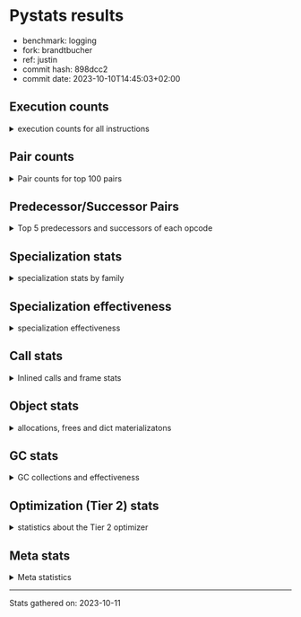 
# Pystats results

- benchmark: logging
- fork: brandtbucher
- ref: justin
- commit hash: 898dcc2
- commit date: 2023-10-10T14:45:03+02:00

## Execution counts

<details>
<summary> execution counts for all instructions </summary>

|Name | Count | Self | Cumulative | Miss ratio | 
|---|---:|---:|---:|---:|
| LOAD_FAST | 409,131,300 | 22.5% | 22.5% |  |
| POP_JUMP_IF_FALSE | 125,337,780 | 6.9% | 29.4% |  |
| RESUME_CHECK | 117,350,940 | 6.5% | 35.9% |  |
| LOAD_ATTR_INSTANCE_VALUE | 116,145,000 | 6.4% | 42.3% | 1.1% |
| TO_BOOL_BOOL | 105,062,400 | 5.8% | 48.1% |  |
| LOAD_ATTR_METHOD_WITH_VALUES | 97,935,540 | 5.4% | 53.5% |  |
| LOAD_GLOBAL_MODULE | 83,559,300 | 4.6% | 58.1% |  |
| CALL_PY_EXACT_ARGS | 72,499,380 | 4.0% | 62.1% |  |
| RETURN_VALUE | 69,427,560 | 3.8% | 65.9% |  |
| CALL | 56,540,480 | 3.1% | 69.0% |  |
| POP_TOP | 56,525,520 | 3.1% | 72.1% |  |
| LOAD_CONST | 49,152,360 | 2.7% | 74.8% |  |
| RETURN_CONST | 49,152,180 | 2.7% | 77.5% |  |
| STORE_FAST | 48,538,680 | 2.7% | 80.2% |  |
| NOP | 46,694,580 | 2.6% | 82.8% |  |
| BINARY_SUBSCR_DICT | 41,779,200 | 2.3% | 85.1% |  |
| LOAD_FAST_LOAD_FAST | 34,959,420 | 1.9% | 87.0% |  |
| STORE_ATTR_INSTANCE_VALUE | 27,033,600 | 1.5% | 88.5% |  |
| LOAD_ATTR_MODULE | 22,118,880 | 1.2% | 89.7% |  |
| LOAD_GLOBAL_BUILTIN | 14,745,960 | 0.8% | 90.5% |  |
| LOAD_ATTR | 12,291,660 | 0.7% | 91.2% |  |
| PUSH_NULL | 12,288,900 | 0.7% | 91.9% |  |
| TO_BOOL_NONE | 11,059,200 | 0.6% | 92.5% |  |
| COMPARE_OP_INT | 10,444,980 | 0.6% | 93.1% |  |
| POP_JUMP_IF_TRUE | 9,830,400 | 0.5% | 93.6% |  |
| LOAD_ATTR_METHOD_NO_DICT | 8,601,720 | 0.5% | 94.1% |  |
| BINARY_OP | 6,760,260 | 0.4% | 94.5% |  |
| ENTER_EXECUTOR | 6,512,640 | 0.4% | 94.8% |  |
| CALL_ISINSTANCE | 5,529,600 | 0.3% | 95.1% |  |
| TO_BOOL_ALWAYS_TRUE | 4,915,200 | 0.3% | 95.4% |  |
| JUMP_FORWARD | 4,915,200 | 0.3% | 95.7% |  |
| BINARY_SLICE | 4,915,200 | 0.3% | 95.9% |  |
| BINARY_OP_ADD_INT | 4,915,200 | 0.3% | 96.2% |  |
| CALL_BUILTIN_FAST | 4,300,800 | 0.2% | 96.4% |  |
| CALL_METHOD_DESCRIPTOR_FAST | 3,686,760 | 0.2% | 96.6% |  |
| GET_ITER | 3,686,580 | 0.2% | 96.9% |  |
| POP_JUMP_IF_NONE | 3,686,400 | 0.2% | 97.1% |  |
| FOR_ITER_LIST | 3,686,400 | 0.2% | 97.3% |  |
| COPY | 3,686,400 | 0.2% | 97.5% |  |
| CALL_BUILTIN_FAST_WITH_KEYWORDS | 3,686,400 | 0.2% | 97.7% |  |
| BUILD_TUPLE | 3,686,400 | 0.2% | 97.9% |  |
| INTERPRETER_EXIT | 3,072,000 | 0.2% | 98.0% |  |
| TO_BOOL | 2,458,240 | 0.1% | 98.2% |  |
| LOAD_ATTR_METHOD_LAZY_DICT | 2,458,140 | 0.1% | 98.3% |  |
| STORE_FAST_STORE_FAST | 2,457,600 | 0.1% | 98.4% |  |
| POP_JUMP_IF_NOT_NONE | 2,457,600 | 0.1% | 98.6% |  |
| LOAD_ATTR_NONDESCRIPTOR_WITH_VALUES | 2,457,600 | 0.1% | 98.7% |  |
| COMPARE_OP_STR | 2,457,600 | 0.1% | 98.8% |  |
| BEFORE_WITH | 2,457,600 | 0.1% | 99.0% |  |
| BINARY_SUBSCR_TUPLE_INT | 1,843,200 | 0.1% | 99.1% |  |
| CALL_METHOD_DESCRIPTOR_NOARGS | 1,252,620 | 0.1% | 99.2% | 100.0% |
| CALL_FUNCTION_EX | 1,229,160 | 0.1% | 99.2% |  |
| BINARY_OP_SUBTRACT_FLOAT | 1,228,980 | 0.1% | 99.3% |  |
| UNPACK_SEQUENCE_TUPLE | 1,228,800 | 0.1% | 99.4% |  |
| TO_BOOL_STR | 1,228,800 | 0.1% | 99.4% |  |
| LOAD_ATTR_PROPERTY | 1,228,800 | 0.1% | 99.5% |  |
| DICT_MERGE | 1,228,800 | 0.1% | 99.6% |  |
| CONTAINS_OP | 1,228,800 | 0.1% | 99.6% |  |
| CALL_STR_1 | 1,228,800 | 0.1% | 99.7% |  |
| CALL_METHOD_DESCRIPTOR_O | 1,228,800 | 0.1% | 99.8% |  |
| BUILD_MAP | 1,228,800 | 0.1% | 99.8% |  |
| BINARY_OP_SUBTRACT_INT | 1,228,800 | 0.1% | 99.9% |  |
| BINARY_OP_ADD_UNICODE | 1,228,800 | 0.1% | 100.0% |  |
| CALL_LEN | 614,580 | 0.0% | 100.0% |  |
| LOAD_DEREF | 540 | 0.0% | 100.0% |  |
| LOAD_GLOBAL | 500 | 0.0% | 100.0% |  |
| LIST_EXTEND | 180 | 0.0% | 100.0% |  |
| FOR_ITER_RANGE | 180 | 0.0% | 100.0% |  |
| COPY_FREE_VARS | 180 | 0.0% | 100.0% |  |
| CALL_INTRINSIC_1 | 180 | 0.0% | 100.0% |  |
| CALL_BUILTIN_CLASS | 180 | 0.0% | 100.0% |  |
| BUILD_LIST | 180 | 0.0% | 100.0% |  |
| CALL_METHOD_DESCRIPTOR_FAST_WITH_KEYWORDS | 120 | 0.0% | 100.0% |  |
| BINARY_OP_MULTIPLY_INT | 120 | 0.0% | 100.0% |  |
| COMPARE_OP | 60 | 0.0% | 100.0% |  |


</details>

## Pair counts

<details>
<summary> Pair counts for top 100 pairs </summary>

|Pair | Count | Self | Cumulative | 
|---|---:|---:|---:|
| LOAD_FAST LOAD_ATTR_INSTANCE_VALUE | 115,507,200 | 6.4% | 6.4% |
| RESUME_CHECK LOAD_FAST | 98,304,180 | 5.4% | 11.8% |
| TO_BOOL_BOOL POP_JUMP_IF_FALSE | 97,689,600 | 5.4% | 17.2% |
| LOAD_FAST LOAD_ATTR_METHOD_WITH_VALUES | 95,477,940 | 5.3% | 22.4% |
| CALL_PY_EXACT_ARGS RESUME_CHECK | 72,499,380 | 4.0% | 26.4% |
| LOAD_ATTR_METHOD_WITH_VALUES LOAD_FAST | 50,688,120 | 2.8% | 29.2% |
| RETURN_CONST POP_TOP | 45,465,780 | 2.5% | 31.7% |
| RETURN_VALUE TO_BOOL_BOOL | 44,236,800 | 2.4% | 34.1% |
| NOP LOAD_FAST | 44,236,800 | 2.4% | 36.6% |
| POP_JUMP_IF_FALSE RETURN_CONST | 43,008,000 | 2.4% | 38.9% |
| LOAD_ATTR_INSTANCE_VALUE TO_BOOL_BOOL | 43,008,000 | 2.4% | 41.3% |
| LOAD_ATTR_INSTANCE_VALUE LOAD_FAST | 43,008,000 | 2.4% | 43.7% |
| LOAD_FAST CALL | 42,086,680 | 2.3% | 46.0% |
| POP_JUMP_IF_FALSE NOP | 41,779,200 | 2.3% | 48.3% |
| LOAD_GLOBAL_MODULE CALL_PY_EXACT_ARGS | 41,779,200 | 2.3% | 50.6% |
| BINARY_SUBSCR_DICT RETURN_VALUE | 41,779,200 | 2.3% | 52.9% |
| POP_TOP LOAD_FAST | 41,410,740 | 2.3% | 55.2% |
| LOAD_FAST BINARY_SUBSCR_DICT | 40,550,400 | 2.2% | 57.4% |
| LOAD_ATTR_METHOD_WITH_VALUES LOAD_GLOBAL_MODULE | 40,550,400 | 2.2% | 59.7% |
| CALL RESUME_CHECK | 40,550,400 | 2.2% | 61.9% |
| STORE_FAST LOAD_FAST | 30,106,080 | 1.7% | 63.5% |
| POP_JUMP_IF_FALSE LOAD_FAST | 25,190,580 | 1.4% | 64.9% |
| LOAD_FAST CALL_PY_EXACT_ARGS | 19,660,920 | 1.1% | 66.0% |
| LOAD_GLOBAL_MODULE LOAD_ATTR_MODULE | 17,817,900 | 1.0% | 67.0% |
| LOAD_FAST STORE_ATTR_INSTANCE_VALUE | 14,745,600 | 0.8% | 67.8% |
| LOAD_FAST_LOAD_FAST STORE_ATTR_INSTANCE_VALUE | 12,288,000 | 0.7% | 68.5% |
| RESUME_CHECK LOAD_GLOBAL_MODULE | 11,673,720 | 0.6% | 69.1% |
| LOAD_FAST LOAD_CONST | 11,673,720 | 0.6% | 69.8% |
| LOAD_ATTR_MODULE PUSH_NULL | 11,059,680 | 0.6% | 70.4% |
| LOAD_GLOBAL_BUILTIN LOAD_FAST | 11,059,560 | 0.6% | 71.0% |
| LOAD_FAST LOAD_ATTR | 11,059,380 | 0.6% | 71.6% |
| TO_BOOL_NONE POP_JUMP_IF_FALSE | 11,059,200 | 0.6% | 72.2% |
| STORE_ATTR_INSTANCE_VALUE LOAD_FAST_LOAD_FAST | 9,830,400 | 0.5% | 72.8% |
| LOAD_FAST RETURN_VALUE | 8,601,780 | 0.5% | 73.2% |
| RETURN_VALUE STORE_FAST | 8,601,600 | 0.5% | 73.7% |
| COMPARE_OP_INT POP_JUMP_IF_FALSE | 7,987,380 | 0.4% | 74.1% |
| TO_BOOL_BOOL POP_JUMP_IF_TRUE | 7,372,800 | 0.4% | 74.5% |
| STORE_ATTR_INSTANCE_VALUE LOAD_GLOBAL_MODULE | 7,372,800 | 0.4% | 75.0% |
| LOAD_CONST STORE_FAST | 7,372,800 | 0.4% | 75.4% |
| LOAD_CONST LOAD_FAST | 7,372,800 | 0.4% | 75.8% |
| LOAD_CONST COMPARE_OP_INT | 6,758,440 | 0.4% | 76.1% |
| RETURN_VALUE RETURN_VALUE | 6,144,180 | 0.3% | 76.5% |
| POP_TOP RETURN_CONST | 6,144,180 | 0.3% | 76.8% |
| LOAD_FAST_LOAD_FAST LOAD_FAST_LOAD_FAST | 6,144,000 | 0.3% | 77.2% |
| LOAD_ATTR_METHOD_NO_DICT LOAD_FAST | 6,144,000 | 0.3% | 77.5% |
| CALL_ISINSTANCE TO_BOOL_BOOL | 5,529,600 | 0.3% | 77.8% |
| POP_TOP ENTER_EXECUTOR | 5,283,840 | 0.3% | 78.1% |
| CALL STORE_FAST | 4,915,380 | 0.3% | 78.4% |
| STORE_FAST LOAD_GLOBAL_MODULE | 4,915,360 | 0.3% | 78.6% |
| STORE_FAST LOAD_FAST_LOAD_FAST | 4,915,200 | 0.3% | 78.9% |
| RETURN_VALUE LOAD_FAST | 4,915,200 | 0.3% | 79.2% |
| POP_JUMP_IF_TRUE LOAD_FAST | 4,915,200 | 0.3% | 79.4% |
| POP_JUMP_IF_FALSE LOAD_GLOBAL_MODULE | 4,915,200 | 0.3% | 79.7% |
| LOAD_GLOBAL_MODULE TO_BOOL_BOOL | 4,915,200 | 0.3% | 80.0% |
| LOAD_FAST TO_BOOL_NONE | 4,915,200 | 0.3% | 80.3% |
| LOAD_FAST STORE_FAST | 4,915,200 | 0.3% | 80.5% |
| LOAD_CONST LOAD_CONST | 4,915,200 | 0.3% | 80.8% |
| LOAD_CONST BINARY_OP_ADD_INT | 4,915,200 | 0.3% | 81.1% |
| LOAD_ATTR_METHOD_WITH_VALUES CALL_PY_EXACT_ARGS | 4,915,200 | 0.3% | 81.3% |
| LOAD_ATTR_INSTANCE_VALUE TO_BOOL_NONE | 4,915,200 | 0.3% | 81.6% |
| LOAD_ATTR_MODULE LOAD_ATTR_MODULE | 4,300,800 | 0.2% | 81.8% |
| ENTER_EXECUTOR CALL | 4,054,860 | 0.2% | 82.1% |
| PUSH_NULL CALL | 3,686,940 | 0.2% | 82.3% |
| PUSH_NULL LOAD_FAST | 3,686,760 | 0.2% | 82.5% |
| LOAD_GLOBAL_MODULE LOAD_FAST | 3,686,580 | 0.2% | 82.7% |
| LOAD_CONST BINARY_OP | 3,686,440 | 0.2% | 82.9% |
| TO_BOOL_ALWAYS_TRUE POP_JUMP_IF_FALSE | 3,686,400 | 0.2% | 83.1% |
| STORE_FAST LOAD_CONST | 3,686,400 | 0.2% | 83.3% |
| STORE_ATTR_INSTANCE_VALUE LOAD_FAST | 3,686,400 | 0.2% | 83.5% |
| RESUME_CHECK NOP | 3,686,400 | 0.2% | 83.7% |
| POP_TOP LOAD_CONST | 3,686,400 | 0.2% | 83.9% |
| POP_JUMP_IF_FALSE LOAD_GLOBAL_BUILTIN | 3,686,400 | 0.2% | 84.1% |
| LOAD_FAST_LOAD_FAST LOAD_FAST | 3,686,400 | 0.2% | 84.3% |
| LOAD_FAST_LOAD_FAST LOAD_CONST | 3,686,400 | 0.2% | 84.5% |
| LOAD_FAST TO_BOOL_ALWAYS_TRUE | 3,686,400 | 0.2% | 84.7% |
| LOAD_FAST POP_JUMP_IF_NONE | 3,686,400 | 0.2% | 84.9% |
| LOAD_FAST LOAD_GLOBAL_MODULE | 3,686,400 | 0.2% | 85.1% |
| LOAD_FAST LOAD_GLOBAL_BUILTIN | 3,686,400 | 0.2% | 85.3% |
| LOAD_FAST LOAD_ATTR_METHOD_NO_DICT | 3,686,400 | 0.2% | 85.5% |
| LOAD_FAST CALL_BUILTIN_FAST_WITH_KEYWORDS | 3,686,400 | 0.2% | 85.7% |
| LOAD_CONST CALL_BUILTIN_FAST | 3,686,400 | 0.2% | 85.9% |
| LOAD_ATTR_MODULE LOAD_FAST | 3,686,400 | 0.2% | 86.1% |
| LOAD_ATTR_INSTANCE_VALUE GET_ITER | 3,686,400 | 0.2% | 86.3% |
| LOAD_ATTR STORE_FAST | 3,686,400 | 0.2% | 86.5% |
| LOAD_ATTR LOAD_FAST | 3,686,400 | 0.2% | 86.7% |
| GET_ITER FOR_ITER_LIST | 3,686,400 | 0.2% | 86.9% |
| CALL_METHOD_DESCRIPTOR_FAST STORE_FAST | 3,686,400 | 0.2% | 87.1% |
| CALL LOAD_CONST | 3,686,400 | 0.2% | 87.3% |
| BINARY_OP_ADD_INT STORE_FAST | 3,686,400 | 0.2% | 87.5% |
| POP_JUMP_IF_FALSE LOAD_FAST_LOAD_FAST | 3,072,000 | 0.2% | 87.7% |
| LOAD_GLOBAL_MODULE LOAD_FAST_LOAD_FAST | 3,072,000 | 0.2% | 87.9% |
| CACHE RESUME_CHECK | 3,072,000 | 0.2% | 88.1% |
| STORE_FAST LOAD_GLOBAL_BUILTIN | 2,457,840 | 0.1% | 88.2% |
| CALL POP_TOP | 2,457,780 | 0.1% | 88.3% |
| CALL LOAD_FAST | 2,457,780 | 0.1% | 88.5% |
| LOAD_CONST CALL_METHOD_DESCRIPTOR_FAST | 2,457,720 | 0.1% | 88.6% |
| LOAD_CONST CALL | 2,457,660 | 0.1% | 88.7% |
| TO_BOOL POP_JUMP_IF_FALSE | 2,457,600 | 0.1% | 88.9% |
| STORE_ATTR_INSTANCE_VALUE JUMP_FORWARD | 2,457,600 | 0.1% | 89.0% |
| RETURN_CONST INTERPRETER_EXIT | 2,457,600 | 0.1% | 89.1% |


</details>

## Predecessor/Successor Pairs

<details>
<summary> Top 5 predecessors and successors of each opcode </summary>

### BINARY_SLICE

<details>
<summary> Successors and predecessors for BINARY_SLICE </summary>

|Predecessors | Count | Percentage | 
|---|---:|---:|
| LOAD_CONST | 2,457,600 | 50.0% |
| LOAD_FAST | 1,228,800 | 25.0% |
| BINARY_OP_ADD_INT | 1,228,800 | 25.0% |

|Successors | Count | Percentage | 
|---|---:|---:|
| RETURN_VALUE | 1,228,800 | 25.0% |
| LOAD_FAST_LOAD_FAST | 1,228,800 | 25.0% |
| LOAD_FAST | 1,228,800 | 25.0% |
| BUILD_TUPLE | 1,228,800 | 25.0% |


</details>

### CACHE

<details>
<summary> Successors and predecessors for CACHE </summary>

|Predecessors | Count | Percentage | 
|---|---:|---:|

|Successors | Count | Percentage | 
|---|---:|---:|
| RESUME_CHECK | 3,072,000 | 100.0% |


</details>

### BEFORE_WITH

<details>
<summary> Successors and predecessors for BEFORE_WITH </summary>

|Predecessors | Count | Percentage | 
|---|---:|---:|
| LOAD_ATTR_INSTANCE_VALUE | 2,457,600 | 100.0% |

|Successors | Count | Percentage | 
|---|---:|---:|
| POP_TOP | 2,457,600 | 100.0% |


</details>

### GET_ITER

<details>
<summary> Successors and predecessors for GET_ITER </summary>

|Predecessors | Count | Percentage | 
|---|---:|---:|
| LOAD_ATTR_INSTANCE_VALUE | 3,686,400 | 100.0% |
| LOAD_FAST | 180 | 0.0% |

|Successors | Count | Percentage | 
|---|---:|---:|
| FOR_ITER_LIST | 3,686,400 | 100.0% |
| FOR_ITER_RANGE | 180 | 0.0% |


</details>

### INTERPRETER_EXIT

<details>
<summary> Successors and predecessors for INTERPRETER_EXIT </summary>

|Predecessors | Count | Percentage | 
|---|---:|---:|
| RETURN_CONST | 2,457,600 | 80.0% |
| RETURN_VALUE | 614,400 | 20.0% |

|Successors | Count | Percentage | 
|---|---:|---:|


</details>

### NOP

<details>
<summary> Successors and predecessors for NOP </summary>

|Predecessors | Count | Percentage | 
|---|---:|---:|
| POP_JUMP_IF_FALSE | 41,779,200 | 89.5% |
| RESUME_CHECK | 3,686,400 | 7.9% |
| STORE_ATTR_INSTANCE_VALUE | 1,228,800 | 2.6% |
| POP_TOP | 180 | 0.0% |

|Successors | Count | Percentage | 
|---|---:|---:|
| LOAD_FAST | 44,236,800 | 94.7% |
| LOAD_GLOBAL_MODULE | 2,457,600 | 5.3% |
| LOAD_DEREF | 180 | 0.0% |


</details>

### POP_TOP

<details>
<summary> Successors and predecessors for POP_TOP </summary>

|Predecessors | Count | Percentage | 
|---|---:|---:|
| RETURN_CONST | 45,465,780 | 80.4% |
| CALL | 2,457,780 | 4.3% |
| BEFORE_WITH | 2,457,600 | 4.3% |
| RETURN_VALUE | 1,228,800 | 2.2% |
| ENTER_EXECUTOR | 1,228,800 | 2.2% |

|Successors | Count | Percentage | 
|---|---:|---:|
| LOAD_FAST | 41,410,740 | 73.3% |
| RETURN_CONST | 6,144,180 | 10.9% |
| ENTER_EXECUTOR | 5,283,840 | 9.3% |
| LOAD_CONST | 3,686,400 | 6.5% |
| NOP | 180 | 0.0% |


</details>

### PUSH_NULL

<details>
<summary> Successors and predecessors for PUSH_NULL </summary>

|Predecessors | Count | Percentage | 
|---|---:|---:|
| LOAD_ATTR_MODULE | 11,059,680 | 90.0% |
| LOAD_ATTR | 1,228,860 | 10.0% |
| LOAD_DEREF | 360 | 0.0% |

|Successors | Count | Percentage | 
|---|---:|---:|
| CALL | 3,686,940 | 30.0% |
| LOAD_FAST | 3,686,760 | 30.0% |
| LOAD_GLOBAL_MODULE | 1,228,800 | 10.0% |
| LOAD_FAST_LOAD_FAST | 1,228,800 | 10.0% |
| LOAD_CONST | 1,228,800 | 10.0% |


</details>

### RETURN_VALUE

<details>
<summary> Successors and predecessors for RETURN_VALUE </summary>

|Predecessors | Count | Percentage | 
|---|---:|---:|
| BINARY_SUBSCR_DICT | 41,779,200 | 60.2% |
| LOAD_FAST | 8,601,780 | 12.4% |
| RETURN_VALUE | 6,144,180 | 8.8% |
| BUILD_TUPLE | 2,457,600 | 3.5% |
| CALL_BUILTIN_FAST | 1,843,200 | 2.7% |

|Successors | Count | Percentage | 
|---|---:|---:|
| TO_BOOL_BOOL | 44,236,800 | 63.7% |
| STORE_FAST | 8,601,600 | 12.4% |
| RETURN_VALUE | 6,144,180 | 8.8% |
| LOAD_FAST | 4,915,200 | 7.1% |
| UNPACK_SEQUENCE_TUPLE | 1,228,800 | 1.8% |


</details>

### TO_BOOL

<details>
<summary> Successors and predecessors for TO_BOOL </summary>

|Predecessors | Count | Percentage | 
|---|---:|---:|
| LOAD_FAST | 1,228,800 | 50.0% |
| LOAD_ATTR_INSTANCE_VALUE | 1,228,800 | 50.0% |
| TO_BOOL | 640 | 0.0% |

|Successors | Count | Percentage | 
|---|---:|---:|
| POP_JUMP_IF_FALSE | 2,457,600 | 100.0% |
| TO_BOOL | 640 | 0.0% |


</details>

### BINARY_OP

<details>
<summary> Successors and predecessors for BINARY_OP </summary>

|Predecessors | Count | Percentage | 
|---|---:|---:|
| LOAD_CONST | 3,686,440 | 54.5% |
| LOAD_FAST | 1,228,860 | 18.2% |
| CALL | 1,228,800 | 18.2% |
| LOAD_ATTR_INSTANCE_VALUE | 614,400 | 9.1% |
| BINARY_OP | 1,760 | 0.0% |

|Successors | Count | Percentage | 
|---|---:|---:|
| LOAD_FAST | 2,457,600 | 36.4% |
| RETURN_VALUE | 1,228,800 | 18.2% |
| LOAD_CONST | 1,228,800 | 18.2% |
| CALL | 1,228,800 | 18.2% |
| STORE_FAST | 614,400 | 9.1% |


</details>

### BUILD_LIST

<details>
<summary> Successors and predecessors for BUILD_LIST </summary>

|Predecessors | Count | Percentage | 
|---|---:|---:|
| LOAD_FAST | 180 | 100.0% |

|Successors | Count | Percentage | 
|---|---:|---:|
| LOAD_DEREF | 180 | 100.0% |


</details>

### BUILD_MAP

<details>
<summary> Successors and predecessors for BUILD_MAP </summary>

|Predecessors | Count | Percentage | 
|---|---:|---:|
| BUILD_TUPLE | 1,228,800 | 100.0% |

|Successors | Count | Percentage | 
|---|---:|---:|
| LOAD_FAST | 1,228,800 | 100.0% |


</details>

### BUILD_TUPLE

<details>
<summary> Successors and predecessors for BUILD_TUPLE </summary>

|Predecessors | Count | Percentage | 
|---|---:|---:|
| LOAD_FAST_LOAD_FAST | 1,228,800 | 33.3% |
| LOAD_FAST | 1,228,800 | 33.3% |
| BINARY_SLICE | 1,228,800 | 33.3% |

|Successors | Count | Percentage | 
|---|---:|---:|
| RETURN_VALUE | 2,457,600 | 66.7% |
| BUILD_MAP | 1,228,800 | 33.3% |


</details>

### CALL

<details>
<summary> Successors and predecessors for CALL </summary>

|Predecessors | Count | Percentage | 
|---|---:|---:|
| LOAD_FAST | 42,086,680 | 74.4% |
| ENTER_EXECUTOR | 4,054,860 | 7.2% |
| PUSH_NULL | 3,686,940 | 6.5% |
| LOAD_CONST | 2,457,660 | 4.3% |
| LOAD_GLOBAL_MODULE | 1,228,800 | 2.2% |

|Successors | Count | Percentage | 
|---|---:|---:|
| RESUME_CHECK | 40,550,400 | 71.7% |
| STORE_FAST | 4,915,380 | 8.7% |
| LOAD_CONST | 3,686,400 | 6.5% |
| POP_TOP | 2,457,780 | 4.3% |
| LOAD_FAST | 2,457,780 | 4.3% |


</details>

### CALL_FUNCTION_EX

<details>
<summary> Successors and predecessors for CALL_FUNCTION_EX </summary>

|Predecessors | Count | Percentage | 
|---|---:|---:|
| DICT_MERGE | 1,228,800 | 100.0% |
| LOAD_FAST | 180 | 0.0% |
| CALL_INTRINSIC_1 | 180 | 0.0% |

|Successors | Count | Percentage | 
|---|---:|---:|
| POP_TOP | 1,228,800 | 100.0% |
| RESUME_CHECK | 180 | 0.0% |
| COPY_FREE_VARS | 180 | 0.0% |


</details>

### CALL_INTRINSIC_1

<details>
<summary> Successors and predecessors for CALL_INTRINSIC_1 </summary>

|Predecessors | Count | Percentage | 
|---|---:|---:|
| LIST_EXTEND | 180 | 100.0% |

|Successors | Count | Percentage | 
|---|---:|---:|
| CALL_FUNCTION_EX | 180 | 100.0% |


</details>

### COMPARE_OP

<details>
<summary> Successors and predecessors for COMPARE_OP </summary>

|Predecessors | Count | Percentage | 
|---|---:|---:|
| BINARY_OP_MULTIPLY_INT | 40 | 66.7% |
| LOAD_CONST | 20 | 33.3% |

|Successors | Count | Percentage | 
|---|---:|---:|
| COMPARE_OP_INT | 60 | 100.0% |


</details>

### CONTAINS_OP

<details>
<summary> Successors and predecessors for CONTAINS_OP </summary>

|Predecessors | Count | Percentage | 
|---|---:|---:|
| LOAD_FAST | 1,228,800 | 100.0% |

|Successors | Count | Percentage | 
|---|---:|---:|
| COPY | 1,228,800 | 100.0% |


</details>

### COPY

<details>
<summary> Successors and predecessors for COPY </summary>

|Predecessors | Count | Percentage | 
|---|---:|---:|
| LOAD_ATTR_INSTANCE_VALUE | 1,228,800 | 33.3% |
| CONTAINS_OP | 1,228,800 | 33.3% |
| COMPARE_OP_STR | 1,228,800 | 33.3% |

|Successors | Count | Percentage | 
|---|---:|---:|
| TO_BOOL_BOOL | 2,457,600 | 66.7% |
| STORE_FAST | 1,228,800 | 33.3% |


</details>

### COPY_FREE_VARS

<details>
<summary> Successors and predecessors for COPY_FREE_VARS </summary>

|Predecessors | Count | Percentage | 
|---|---:|---:|
| CALL_FUNCTION_EX | 180 | 100.0% |

|Successors | Count | Percentage | 
|---|---:|---:|
| RESUME_CHECK | 180 | 100.0% |


</details>

### DICT_MERGE

<details>
<summary> Successors and predecessors for DICT_MERGE </summary>

|Predecessors | Count | Percentage | 
|---|---:|---:|
| LOAD_FAST | 1,228,800 | 100.0% |

|Successors | Count | Percentage | 
|---|---:|---:|
| CALL_FUNCTION_EX | 1,228,800 | 100.0% |


</details>

### ENTER_EXECUTOR

<details>
<summary> Successors and predecessors for ENTER_EXECUTOR </summary>

|Predecessors | Count | Percentage | 
|---|---:|---:|
| POP_TOP | 5,283,840 | 81.1% |
| POP_JUMP_IF_FALSE | 1,228,800 | 18.9% |

|Successors | Count | Percentage | 
|---|---:|---:|
| CALL | 4,054,860 | 62.3% |
| POP_TOP | 1,228,800 | 18.9% |
| LOAD_FAST | 1,228,800 | 18.9% |
| LOAD_GLOBAL_MODULE | 120 | 0.0% |
| LOAD_GLOBAL | 60 | 0.0% |


</details>

### JUMP_FORWARD

<details>
<summary> Successors and predecessors for JUMP_FORWARD </summary>

|Predecessors | Count | Percentage | 
|---|---:|---:|
| STORE_ATTR_INSTANCE_VALUE | 2,457,600 | 50.0% |
| STORE_FAST_STORE_FAST | 1,228,800 | 25.0% |
| STORE_FAST | 1,228,800 | 25.0% |

|Successors | Count | Percentage | 
|---|---:|---:|
| LOAD_FAST | 2,457,600 | 50.0% |
| LOAD_GLOBAL_MODULE | 1,228,800 | 25.0% |
| LOAD_CONST | 1,228,800 | 25.0% |


</details>

### LIST_EXTEND

<details>
<summary> Successors and predecessors for LIST_EXTEND </summary>

|Predecessors | Count | Percentage | 
|---|---:|---:|
| LOAD_DEREF | 180 | 100.0% |

|Successors | Count | Percentage | 
|---|---:|---:|
| CALL_INTRINSIC_1 | 180 | 100.0% |


</details>

### LOAD_ATTR

<details>
<summary> Successors and predecessors for LOAD_ATTR </summary>

|Predecessors | Count | Percentage | 
|---|---:|---:|
| LOAD_FAST | 11,059,380 | 90.0% |
| LOAD_ATTR | 1,232,000 | 10.0% |
| LOAD_GLOBAL_MODULE | 180 | 0.0% |
| LOAD_GLOBAL | 60 | 0.0% |
| CALL_METHOD_DESCRIPTOR_NOARGS | 40 | 0.0% |

|Successors | Count | Percentage | 
|---|---:|---:|
| STORE_FAST | 3,686,400 | 30.0% |
| LOAD_FAST | 3,686,400 | 30.0% |
| LOAD_ATTR | 1,232,000 | 10.0% |
| PUSH_NULL | 1,228,860 | 10.0% |
| TO_BOOL_BOOL | 1,228,800 | 10.0% |


</details>

### LOAD_CONST

<details>
<summary> Successors and predecessors for LOAD_CONST </summary>

|Predecessors | Count | Percentage | 
|---|---:|---:|
| LOAD_FAST | 11,673,720 | 23.8% |
| LOAD_CONST | 4,915,200 | 10.0% |
| STORE_FAST | 3,686,400 | 7.5% |
| POP_TOP | 3,686,400 | 7.5% |
| LOAD_FAST_LOAD_FAST | 3,686,400 | 7.5% |

|Successors | Count | Percentage | 
|---|---:|---:|
| STORE_FAST | 7,372,800 | 15.0% |
| LOAD_FAST | 7,372,800 | 15.0% |
| COMPARE_OP_INT | 6,758,440 | 13.7% |
| LOAD_CONST | 4,915,200 | 10.0% |
| BINARY_OP_ADD_INT | 4,915,200 | 10.0% |


</details>

### LOAD_DEREF

<details>
<summary> Successors and predecessors for LOAD_DEREF </summary>

|Predecessors | Count | Percentage | 
|---|---:|---:|
| RESUME_CHECK | 180 | 33.3% |
| NOP | 180 | 33.3% |
| BUILD_LIST | 180 | 33.3% |

|Successors | Count | Percentage | 
|---|---:|---:|
| PUSH_NULL | 360 | 66.7% |
| LIST_EXTEND | 180 | 33.3% |


</details>

### LOAD_FAST

<details>
<summary> Successors and predecessors for LOAD_FAST </summary>

|Predecessors | Count | Percentage | 
|---|---:|---:|
| RESUME_CHECK | 98,304,180 | 24.0% |
| LOAD_ATTR_METHOD_WITH_VALUES | 50,688,120 | 12.4% |
| NOP | 44,236,800 | 10.8% |
| LOAD_ATTR_INSTANCE_VALUE | 43,008,000 | 10.5% |
| POP_TOP | 41,410,740 | 10.1% |

|Successors | Count | Percentage | 
|---|---:|---:|
| LOAD_ATTR_INSTANCE_VALUE | 115,507,200 | 28.2% |
| LOAD_ATTR_METHOD_WITH_VALUES | 95,477,940 | 23.3% |
| CALL | 42,086,680 | 10.3% |
| BINARY_SUBSCR_DICT | 40,550,400 | 9.9% |
| CALL_PY_EXACT_ARGS | 19,660,920 | 4.8% |


</details>

### LOAD_FAST_LOAD_FAST

<details>
<summary> Successors and predecessors for LOAD_FAST_LOAD_FAST </summary>

|Predecessors | Count | Percentage | 
|---|---:|---:|
| STORE_ATTR_INSTANCE_VALUE | 9,830,400 | 28.1% |
| LOAD_FAST_LOAD_FAST | 6,144,000 | 17.6% |
| STORE_FAST | 4,915,200 | 14.1% |
| POP_JUMP_IF_FALSE | 3,072,000 | 8.8% |
| LOAD_GLOBAL_MODULE | 3,072,000 | 8.8% |

|Successors | Count | Percentage | 
|---|---:|---:|
| STORE_ATTR_INSTANCE_VALUE | 12,288,000 | 35.1% |
| LOAD_FAST_LOAD_FAST | 6,144,000 | 17.6% |
| LOAD_FAST | 3,686,400 | 10.5% |
| LOAD_CONST | 3,686,400 | 10.5% |
| COMPARE_OP_INT | 2,457,600 | 7.0% |


</details>

### LOAD_GLOBAL

<details>
<summary> Successors and predecessors for LOAD_GLOBAL </summary>

|Predecessors | Count | Percentage | 
|---|---:|---:|
| STORE_FAST | 200 | 40.0% |
| RETURN_VALUE | 120 | 24.0% |
| RESUME_CHECK | 60 | 12.0% |
| POP_TOP | 60 | 12.0% |
| ENTER_EXECUTOR | 60 | 12.0% |

|Successors | Count | Percentage | 
|---|---:|---:|
| LOAD_GLOBAL_MODULE | 320 | 64.0% |
| LOAD_GLOBAL_BUILTIN | 120 | 24.0% |
| LOAD_ATTR | 60 | 12.0% |


</details>

### POP_JUMP_IF_FALSE

<details>
<summary> Successors and predecessors for POP_JUMP_IF_FALSE </summary>

|Predecessors | Count | Percentage | 
|---|---:|---:|
| TO_BOOL_BOOL | 97,689,600 | 77.9% |
| TO_BOOL_NONE | 11,059,200 | 8.8% |
| COMPARE_OP_INT | 7,987,380 | 6.4% |
| TO_BOOL_ALWAYS_TRUE | 3,686,400 | 2.9% |
| TO_BOOL | 2,457,600 | 2.0% |

|Successors | Count | Percentage | 
|---|---:|---:|
| RETURN_CONST | 43,008,000 | 34.3% |
| NOP | 41,779,200 | 33.3% |
| LOAD_FAST | 25,190,580 | 20.1% |
| LOAD_GLOBAL_MODULE | 4,915,200 | 3.9% |
| LOAD_GLOBAL_BUILTIN | 3,686,400 | 2.9% |


</details>

### POP_JUMP_IF_NONE

<details>
<summary> Successors and predecessors for POP_JUMP_IF_NONE </summary>

|Predecessors | Count | Percentage | 
|---|---:|---:|
| LOAD_FAST | 3,686,400 | 100.0% |

|Successors | Count | Percentage | 
|---|---:|---:|
| LOAD_FAST | 2,457,600 | 66.7% |
| LOAD_GLOBAL_MODULE | 1,228,800 | 33.3% |


</details>

### POP_JUMP_IF_NOT_NONE

<details>
<summary> Successors and predecessors for POP_JUMP_IF_NOT_NONE </summary>

|Predecessors | Count | Percentage | 
|---|---:|---:|
| LOAD_FAST | 2,457,600 | 100.0% |

|Successors | Count | Percentage | 
|---|---:|---:|
| LOAD_FAST | 2,457,600 | 100.0% |


</details>

### POP_JUMP_IF_TRUE

<details>
<summary> Successors and predecessors for POP_JUMP_IF_TRUE </summary>

|Predecessors | Count | Percentage | 
|---|---:|---:|
| TO_BOOL_BOOL | 7,372,800 | 75.0% |
| TO_BOOL_ALWAYS_TRUE | 1,228,800 | 12.5% |
| COMPARE_OP_INT | 1,228,800 | 12.5% |

|Successors | Count | Percentage | 
|---|---:|---:|
| LOAD_FAST | 4,915,200 | 50.0% |
| LOAD_CONST | 2,457,600 | 25.0% |
| RETURN_VALUE | 1,228,800 | 12.5% |
| LOAD_GLOBAL_BUILTIN | 1,228,800 | 12.5% |


</details>

### RETURN_CONST

<details>
<summary> Successors and predecessors for RETURN_CONST </summary>

|Predecessors | Count | Percentage | 
|---|---:|---:|
| POP_JUMP_IF_FALSE | 43,008,000 | 87.5% |
| POP_TOP | 6,144,180 | 12.5% |

|Successors | Count | Percentage | 
|---|---:|---:|
| POP_TOP | 45,465,780 | 92.5% |
| INTERPRETER_EXIT | 2,457,600 | 5.0% |
| STORE_FAST | 1,228,800 | 2.5% |


</details>

### STORE_FAST

<details>
<summary> Successors and predecessors for STORE_FAST </summary>

|Predecessors | Count | Percentage | 
|---|---:|---:|
| RETURN_VALUE | 8,601,600 | 17.7% |
| LOAD_CONST | 7,372,800 | 15.2% |
| CALL | 4,915,380 | 10.1% |
| LOAD_FAST | 4,915,200 | 10.1% |
| LOAD_ATTR | 3,686,400 | 7.6% |

|Successors | Count | Percentage | 
|---|---:|---:|
| LOAD_FAST | 30,106,080 | 62.0% |
| LOAD_GLOBAL_MODULE | 4,915,360 | 10.1% |
| LOAD_FAST_LOAD_FAST | 4,915,200 | 10.1% |
| LOAD_CONST | 3,686,400 | 7.6% |
| LOAD_GLOBAL_BUILTIN | 2,457,840 | 5.1% |


</details>

### STORE_FAST_STORE_FAST

<details>
<summary> Successors and predecessors for STORE_FAST_STORE_FAST </summary>

|Predecessors | Count | Percentage | 
|---|---:|---:|
| UNPACK_SEQUENCE_TUPLE | 1,228,800 | 50.0% |
| STORE_FAST_STORE_FAST | 1,228,800 | 50.0% |

|Successors | Count | Percentage | 
|---|---:|---:|
| STORE_FAST_STORE_FAST | 1,228,800 | 50.0% |
| JUMP_FORWARD | 1,228,800 | 50.0% |


</details>

### BINARY_OP_ADD_INT

<details>
<summary> Successors and predecessors for BINARY_OP_ADD_INT </summary>

|Predecessors | Count | Percentage | 
|---|---:|---:|
| LOAD_CONST | 4,915,200 | 100.0% |

|Successors | Count | Percentage | 
|---|---:|---:|
| STORE_FAST | 3,686,400 | 75.0% |
| BINARY_SLICE | 1,228,800 | 25.0% |


</details>

### BINARY_OP_ADD_UNICODE

<details>
<summary> Successors and predecessors for BINARY_OP_ADD_UNICODE </summary>

|Predecessors | Count | Percentage | 
|---|---:|---:|
| LOAD_ATTR_NONDESCRIPTOR_WITH_VALUES | 1,228,800 | 100.0% |

|Successors | Count | Percentage | 
|---|---:|---:|
| CALL_METHOD_DESCRIPTOR_O | 1,228,800 | 100.0% |


</details>

### BINARY_OP_MULTIPLY_INT

<details>
<summary> Successors and predecessors for BINARY_OP_MULTIPLY_INT </summary>

|Predecessors | Count | Percentage | 
|---|---:|---:|
| LOAD_CONST | 80 | 66.7% |
| BINARY_OP | 40 | 33.3% |

|Successors | Count | Percentage | 
|---|---:|---:|
| COMPARE_OP_INT | 80 | 66.7% |
| COMPARE_OP | 40 | 33.3% |


</details>

### BINARY_OP_SUBTRACT_FLOAT

<details>
<summary> Successors and predecessors for BINARY_OP_SUBTRACT_FLOAT </summary>

|Predecessors | Count | Percentage | 
|---|---:|---:|
| LOAD_GLOBAL_MODULE | 1,228,800 | 100.0% |
| LOAD_FAST | 120 | 0.0% |
| BINARY_OP | 60 | 0.0% |

|Successors | Count | Percentage | 
|---|---:|---:|
| LOAD_CONST | 1,228,800 | 100.0% |
| STORE_FAST | 180 | 0.0% |


</details>

### BINARY_OP_SUBTRACT_INT

<details>
<summary> Successors and predecessors for BINARY_OP_SUBTRACT_INT </summary>

|Predecessors | Count | Percentage | 
|---|---:|---:|
| LOAD_CONST | 1,228,800 | 100.0% |

|Successors | Count | Percentage | 
|---|---:|---:|
| STORE_FAST | 1,228,800 | 100.0% |


</details>

### BINARY_SUBSCR_DICT

<details>
<summary> Successors and predecessors for BINARY_SUBSCR_DICT </summary>

|Predecessors | Count | Percentage | 
|---|---:|---:|
| LOAD_FAST | 40,550,400 | 97.1% |
| CALL | 1,228,800 | 2.9% |

|Successors | Count | Percentage | 
|---|---:|---:|
| RETURN_VALUE | 41,779,200 | 100.0% |


</details>

### BINARY_SUBSCR_TUPLE_INT

<details>
<summary> Successors and predecessors for BINARY_SUBSCR_TUPLE_INT </summary>

|Predecessors | Count | Percentage | 
|---|---:|---:|
| LOAD_CONST | 1,843,200 | 100.0% |

|Successors | Count | Percentage | 
|---|---:|---:|
| LOAD_FAST | 1,228,800 | 66.7% |
| LOAD_GLOBAL_MODULE | 614,400 | 33.3% |


</details>

### CALL_BUILTIN_CLASS

<details>
<summary> Successors and predecessors for CALL_BUILTIN_CLASS </summary>

|Predecessors | Count | Percentage | 
|---|---:|---:|
| LOAD_FAST | 120 | 66.7% |
| CALL | 60 | 33.3% |

|Successors | Count | Percentage | 
|---|---:|---:|
| STORE_FAST | 180 | 100.0% |


</details>

### CALL_BUILTIN_FAST

<details>
<summary> Successors and predecessors for CALL_BUILTIN_FAST </summary>

|Predecessors | Count | Percentage | 
|---|---:|---:|
| LOAD_CONST | 3,686,400 | 85.7% |
| LOAD_FAST_LOAD_FAST | 614,400 | 14.3% |

|Successors | Count | Percentage | 
|---|---:|---:|
| TO_BOOL_BOOL | 2,457,600 | 57.1% |
| RETURN_VALUE | 1,843,200 | 42.9% |


</details>

### CALL_BUILTIN_FAST_WITH_KEYWORDS

<details>
<summary> Successors and predecessors for CALL_BUILTIN_FAST_WITH_KEYWORDS </summary>

|Predecessors | Count | Percentage | 
|---|---:|---:|
| LOAD_FAST | 3,686,400 | 100.0% |

|Successors | Count | Percentage | 
|---|---:|---:|
| STORE_FAST | 2,457,600 | 66.7% |
| RETURN_VALUE | 1,228,800 | 33.3% |


</details>

### CALL_ISINSTANCE

<details>
<summary> Successors and predecessors for CALL_ISINSTANCE </summary>

|Predecessors | Count | Percentage | 
|---|---:|---:|
| LOAD_GLOBAL_MODULE | 2,457,600 | 44.4% |
| LOAD_GLOBAL_BUILTIN | 2,457,600 | 44.4% |
| LOAD_ATTR_MODULE | 614,400 | 11.1% |

|Successors | Count | Percentage | 
|---|---:|---:|
| TO_BOOL_BOOL | 5,529,600 | 100.0% |


</details>

### CALL_LEN

<details>
<summary> Successors and predecessors for CALL_LEN </summary>

|Predecessors | Count | Percentage | 
|---|---:|---:|
| LOAD_FAST | 614,480 | 100.0% |
| CALL | 60 | 0.0% |
| CALL_METHOD_DESCRIPTOR_NOARGS | 40 | 0.0% |

|Successors | Count | Percentage | 
|---|---:|---:|
| LOAD_CONST | 614,460 | 100.0% |
| LOAD_FAST | 120 | 0.0% |


</details>

### CALL_METHOD_DESCRIPTOR_FAST

<details>
<summary> Successors and predecessors for CALL_METHOD_DESCRIPTOR_FAST </summary>

|Predecessors | Count | Percentage | 
|---|---:|---:|
| LOAD_CONST | 2,457,720 | 66.7% |
| LOAD_FAST | 1,228,800 | 33.3% |
| LOAD_ATTR_METHOD_LAZY_DICT | 120 | 0.0% |
| CALL | 120 | 0.0% |

|Successors | Count | Percentage | 
|---|---:|---:|
| STORE_FAST | 3,686,400 | 100.0% |
| POP_TOP | 360 | 0.0% |


</details>

### CALL_METHOD_DESCRIPTOR_FAST_WITH_KEYWORDS

<details>
<summary> Successors and predecessors for CALL_METHOD_DESCRIPTOR_FAST_WITH_KEYWORDS </summary>

|Predecessors | Count | Percentage | 
|---|---:|---:|
| LOAD_ATTR_METHOD_NO_DICT | 80 | 66.7% |
| CALL | 40 | 33.3% |

|Successors | Count | Percentage | 
|---|---:|---:|
| STORE_FAST | 120 | 100.0% |


</details>

### CALL_METHOD_DESCRIPTOR_NOARGS

<details>
<summary> Successors and predecessors for CALL_METHOD_DESCRIPTOR_NOARGS </summary>

|Predecessors | Count | Percentage | 
|---|---:|---:|
| LOAD_ATTR_METHOD_LAZY_DICT | 1,228,920 | 98.1% |
| CALL_METHOD_DESCRIPTOR_NOARGS | 23,640 | 1.9% |
| CALL | 60 | 0.0% |

|Successors | Count | Percentage | 
|---|---:|---:|
| POP_TOP | 1,228,800 | 98.1% |
| CALL_METHOD_DESCRIPTOR_NOARGS | 23,640 | 1.9% |
| LOAD_ATTR_METHOD_NO_DICT | 80 | 0.0% |
| LOAD_ATTR | 40 | 0.0% |
| CALL_LEN | 40 | 0.0% |


</details>

### CALL_METHOD_DESCRIPTOR_O

<details>
<summary> Successors and predecessors for CALL_METHOD_DESCRIPTOR_O </summary>

|Predecessors | Count | Percentage | 
|---|---:|---:|
| BINARY_OP_ADD_UNICODE | 1,228,800 | 100.0% |

|Successors | Count | Percentage | 
|---|---:|---:|
| POP_TOP | 1,228,800 | 100.0% |


</details>

### CALL_PY_EXACT_ARGS

<details>
<summary> Successors and predecessors for CALL_PY_EXACT_ARGS </summary>

|Predecessors | Count | Percentage | 
|---|---:|---:|
| LOAD_GLOBAL_MODULE | 41,779,200 | 57.6% |
| LOAD_FAST | 19,660,920 | 27.1% |
| LOAD_ATTR_METHOD_WITH_VALUES | 4,915,200 | 6.8% |
| LOAD_FAST_LOAD_FAST | 2,457,600 | 3.4% |
| PUSH_NULL | 1,228,800 | 1.7% |

|Successors | Count | Percentage | 
|---|---:|---:|
| RESUME_CHECK | 72,499,380 | 100.0% |


</details>

### CALL_STR_1

<details>
<summary> Successors and predecessors for CALL_STR_1 </summary>

|Predecessors | Count | Percentage | 
|---|---:|---:|
| LOAD_ATTR_INSTANCE_VALUE | 1,228,800 | 100.0% |

|Successors | Count | Percentage | 
|---|---:|---:|
| STORE_FAST | 1,228,800 | 100.0% |


</details>

### COMPARE_OP_INT

<details>
<summary> Successors and predecessors for COMPARE_OP_INT </summary>

|Predecessors | Count | Percentage | 
|---|---:|---:|
| LOAD_CONST | 6,758,440 | 64.7% |
| LOAD_FAST_LOAD_FAST | 2,457,600 | 23.5% |
| LOAD_ATTR_INSTANCE_VALUE | 1,228,800 | 11.8% |
| BINARY_OP_MULTIPLY_INT | 80 | 0.0% |
| COMPARE_OP | 60 | 0.0% |

|Successors | Count | Percentage | 
|---|---:|---:|
| POP_JUMP_IF_FALSE | 7,987,380 | 76.5% |
| RETURN_VALUE | 1,228,800 | 11.8% |
| POP_JUMP_IF_TRUE | 1,228,800 | 11.8% |


</details>

### COMPARE_OP_STR

<details>
<summary> Successors and predecessors for COMPARE_OP_STR </summary>

|Predecessors | Count | Percentage | 
|---|---:|---:|
| LOAD_GLOBAL_MODULE | 1,228,800 | 50.0% |
| LOAD_FAST | 1,228,800 | 50.0% |

|Successors | Count | Percentage | 
|---|---:|---:|
| POP_JUMP_IF_FALSE | 1,228,800 | 50.0% |
| COPY | 1,228,800 | 50.0% |


</details>

### FOR_ITER_LIST

<details>
<summary> Successors and predecessors for FOR_ITER_LIST </summary>

|Predecessors | Count | Percentage | 
|---|---:|---:|
| GET_ITER | 3,686,400 | 100.0% |

|Successors | Count | Percentage | 
|---|---:|---:|
| LOAD_FAST | 2,457,600 | 66.7% |
| STORE_FAST | 1,228,800 | 33.3% |


</details>

### FOR_ITER_RANGE

<details>
<summary> Successors and predecessors for FOR_ITER_RANGE </summary>

|Predecessors | Count | Percentage | 
|---|---:|---:|
| GET_ITER | 180 | 100.0% |

|Successors | Count | Percentage | 
|---|---:|---:|
| STORE_FAST | 180 | 100.0% |


</details>

### LOAD_ATTR_INSTANCE_VALUE

<details>
<summary> Successors and predecessors for LOAD_ATTR_INSTANCE_VALUE </summary>

|Predecessors | Count | Percentage | 
|---|---:|---:|
| LOAD_FAST | 115,507,200 | 99.5% |
| LOAD_FAST_LOAD_FAST | 614,400 | 0.5% |
| LOAD_ATTR_INSTANCE_VALUE | 23,400 | 0.0% |

|Successors | Count | Percentage | 
|---|---:|---:|
| TO_BOOL_BOOL | 43,008,000 | 37.0% |
| LOAD_FAST | 43,008,000 | 37.0% |
| TO_BOOL_NONE | 4,915,200 | 4.2% |
| GET_ITER | 3,686,400 | 3.2% |
| LOAD_ATTR_METHOD_WITH_VALUES | 2,457,600 | 2.1% |


</details>

### LOAD_ATTR_METHOD_LAZY_DICT

<details>
<summary> Successors and predecessors for LOAD_ATTR_METHOD_LAZY_DICT </summary>

|Predecessors | Count | Percentage | 
|---|---:|---:|
| LOAD_FAST | 1,229,160 | 50.0% |
| LOAD_ATTR_INSTANCE_VALUE | 1,228,800 | 50.0% |
| LOAD_ATTR | 180 | 0.0% |

|Successors | Count | Percentage | 
|---|---:|---:|
| CALL_METHOD_DESCRIPTOR_NOARGS | 1,228,920 | 50.0% |
| LOAD_FAST_LOAD_FAST | 1,228,800 | 50.0% |
| LOAD_CONST | 180 | 0.0% |
| CALL_METHOD_DESCRIPTOR_FAST | 120 | 0.0% |
| CALL | 120 | 0.0% |


</details>

### LOAD_ATTR_METHOD_NO_DICT

<details>
<summary> Successors and predecessors for LOAD_ATTR_METHOD_NO_DICT </summary>

|Predecessors | Count | Percentage | 
|---|---:|---:|
| LOAD_FAST | 3,686,400 | 42.9% |
| LOAD_ATTR_MODULE | 2,457,600 | 28.6% |
| LOAD_GLOBAL_MODULE | 1,228,800 | 14.3% |
| LOAD_ATTR_INSTANCE_VALUE | 1,228,800 | 14.3% |
| CALL_METHOD_DESCRIPTOR_NOARGS | 80 | 0.0% |

|Successors | Count | Percentage | 
|---|---:|---:|
| LOAD_FAST | 6,144,000 | 71.4% |
| LOAD_CONST | 2,457,600 | 28.6% |
| CALL_METHOD_DESCRIPTOR_FAST_WITH_KEYWORDS | 80 | 0.0% |
| CALL | 40 | 0.0% |


</details>

### LOAD_ATTR_METHOD_WITH_VALUES

<details>
<summary> Successors and predecessors for LOAD_ATTR_METHOD_WITH_VALUES </summary>

|Predecessors | Count | Percentage | 
|---|---:|---:|
| LOAD_FAST | 95,477,940 | 97.5% |
| LOAD_ATTR_INSTANCE_VALUE | 2,457,600 | 2.5% |

|Successors | Count | Percentage | 
|---|---:|---:|
| LOAD_FAST | 50,688,120 | 51.8% |
| LOAD_GLOBAL_MODULE | 40,550,400 | 41.4% |
| CALL_PY_EXACT_ARGS | 4,915,200 | 5.0% |
| LOAD_FAST_LOAD_FAST | 1,781,820 | 1.8% |


</details>

### LOAD_ATTR_MODULE

<details>
<summary> Successors and predecessors for LOAD_ATTR_MODULE </summary>

|Predecessors | Count | Percentage | 
|---|---:|---:|
| LOAD_GLOBAL_MODULE | 17,817,900 | 80.6% |
| LOAD_ATTR_MODULE | 4,300,800 | 19.4% |
| LOAD_ATTR | 180 | 0.0% |

|Successors | Count | Percentage | 
|---|---:|---:|
| PUSH_NULL | 11,059,680 | 50.0% |
| LOAD_ATTR_MODULE | 4,300,800 | 19.4% |
| LOAD_FAST | 3,686,400 | 16.7% |
| LOAD_ATTR_METHOD_NO_DICT | 2,457,600 | 11.1% |
| CALL_ISINSTANCE | 614,400 | 2.8% |


</details>

### LOAD_ATTR_NONDESCRIPTOR_WITH_VALUES

<details>
<summary> Successors and predecessors for LOAD_ATTR_NONDESCRIPTOR_WITH_VALUES </summary>

|Predecessors | Count | Percentage | 
|---|---:|---:|
| LOAD_FAST_LOAD_FAST | 1,228,800 | 50.0% |
| LOAD_FAST | 1,228,800 | 50.0% |

|Successors | Count | Percentage | 
|---|---:|---:|
| CALL | 1,228,800 | 50.0% |
| BINARY_OP_ADD_UNICODE | 1,228,800 | 50.0% |


</details>

### LOAD_ATTR_PROPERTY

<details>
<summary> Successors and predecessors for LOAD_ATTR_PROPERTY </summary>

|Predecessors | Count | Percentage | 
|---|---:|---:|
| RETURN_VALUE | 1,228,800 | 100.0% |

|Successors | Count | Percentage | 
|---|---:|---:|
| RESUME_CHECK | 1,228,800 | 100.0% |


</details>

### LOAD_GLOBAL_BUILTIN

<details>
<summary> Successors and predecessors for LOAD_GLOBAL_BUILTIN </summary>

|Predecessors | Count | Percentage | 
|---|---:|---:|
| POP_JUMP_IF_FALSE | 3,686,400 | 25.0% |
| LOAD_FAST | 3,686,400 | 25.0% |
| STORE_FAST | 2,457,840 | 16.7% |
| RESUME_CHECK | 2,457,600 | 16.7% |
| STORE_ATTR_INSTANCE_VALUE | 1,228,800 | 8.3% |

|Successors | Count | Percentage | 
|---|---:|---:|
| LOAD_FAST | 11,059,560 | 75.0% |
| CALL_ISINSTANCE | 2,457,600 | 16.7% |
| LOAD_GLOBAL_MODULE | 1,228,800 | 8.3% |


</details>

### LOAD_GLOBAL_MODULE

<details>
<summary> Successors and predecessors for LOAD_GLOBAL_MODULE </summary>

|Predecessors | Count | Percentage | 
|---|---:|---:|
| LOAD_ATTR_METHOD_WITH_VALUES | 40,550,400 | 48.5% |
| RESUME_CHECK | 11,673,720 | 14.0% |
| STORE_ATTR_INSTANCE_VALUE | 7,372,800 | 8.8% |
| STORE_FAST | 4,915,360 | 5.9% |
| POP_JUMP_IF_FALSE | 4,915,200 | 5.9% |

|Successors | Count | Percentage | 
|---|---:|---:|
| CALL_PY_EXACT_ARGS | 41,779,200 | 50.0% |
| LOAD_ATTR_MODULE | 17,817,900 | 21.3% |
| TO_BOOL_BOOL | 4,915,200 | 5.9% |
| LOAD_FAST | 3,686,580 | 4.4% |
| LOAD_FAST_LOAD_FAST | 3,072,000 | 3.7% |


</details>

### RESUME_CHECK

<details>
<summary> Successors and predecessors for RESUME_CHECK </summary>

|Predecessors | Count | Percentage | 
|---|---:|---:|
| CALL_PY_EXACT_ARGS | 72,499,380 | 61.8% |
| CALL | 40,550,400 | 34.6% |
| CACHE | 3,072,000 | 2.6% |
| LOAD_ATTR_PROPERTY | 1,228,800 | 1.0% |
| COPY_FREE_VARS | 180 | 0.0% |

|Successors | Count | Percentage | 
|---|---:|---:|
| LOAD_FAST | 98,304,180 | 83.8% |
| LOAD_GLOBAL_MODULE | 11,673,720 | 9.9% |
| NOP | 3,686,400 | 3.1% |
| LOAD_GLOBAL_BUILTIN | 2,457,600 | 2.1% |
| LOAD_CONST | 1,228,800 | 1.0% |


</details>

### STORE_ATTR_INSTANCE_VALUE

<details>
<summary> Successors and predecessors for STORE_ATTR_INSTANCE_VALUE </summary>

|Predecessors | Count | Percentage | 
|---|---:|---:|
| LOAD_FAST | 14,745,600 | 54.5% |
| LOAD_FAST_LOAD_FAST | 12,288,000 | 45.5% |

|Successors | Count | Percentage | 
|---|---:|---:|
| LOAD_FAST_LOAD_FAST | 9,830,400 | 36.4% |
| LOAD_GLOBAL_MODULE | 7,372,800 | 27.3% |
| LOAD_FAST | 3,686,400 | 13.6% |
| JUMP_FORWARD | 2,457,600 | 9.1% |
| NOP | 1,228,800 | 4.5% |


</details>

### TO_BOOL_ALWAYS_TRUE

<details>
<summary> Successors and predecessors for TO_BOOL_ALWAYS_TRUE </summary>

|Predecessors | Count | Percentage | 
|---|---:|---:|
| LOAD_FAST | 3,686,400 | 75.0% |
| LOAD_ATTR_INSTANCE_VALUE | 1,228,800 | 25.0% |

|Successors | Count | Percentage | 
|---|---:|---:|
| POP_JUMP_IF_FALSE | 3,686,400 | 75.0% |
| POP_JUMP_IF_TRUE | 1,228,800 | 25.0% |


</details>

### TO_BOOL_BOOL

<details>
<summary> Successors and predecessors for TO_BOOL_BOOL </summary>

|Predecessors | Count | Percentage | 
|---|---:|---:|
| RETURN_VALUE | 44,236,800 | 42.1% |
| LOAD_ATTR_INSTANCE_VALUE | 43,008,000 | 40.9% |
| CALL_ISINSTANCE | 5,529,600 | 5.3% |
| LOAD_GLOBAL_MODULE | 4,915,200 | 4.7% |
| COPY | 2,457,600 | 2.3% |

|Successors | Count | Percentage | 
|---|---:|---:|
| POP_JUMP_IF_FALSE | 97,689,600 | 93.0% |
| POP_JUMP_IF_TRUE | 7,372,800 | 7.0% |


</details>

### TO_BOOL_NONE

<details>
<summary> Successors and predecessors for TO_BOOL_NONE </summary>

|Predecessors | Count | Percentage | 
|---|---:|---:|
| LOAD_FAST | 4,915,200 | 44.4% |
| LOAD_ATTR_INSTANCE_VALUE | 4,915,200 | 44.4% |
| STORE_FAST | 1,228,800 | 11.1% |

|Successors | Count | Percentage | 
|---|---:|---:|
| POP_JUMP_IF_FALSE | 11,059,200 | 100.0% |


</details>

### TO_BOOL_STR

<details>
<summary> Successors and predecessors for TO_BOOL_STR </summary>

|Predecessors | Count | Percentage | 
|---|---:|---:|
| LOAD_GLOBAL_MODULE | 1,228,800 | 100.0% |

|Successors | Count | Percentage | 
|---|---:|---:|
| POP_JUMP_IF_FALSE | 1,228,800 | 100.0% |


</details>

### UNPACK_SEQUENCE_TUPLE

<details>
<summary> Successors and predecessors for UNPACK_SEQUENCE_TUPLE </summary>

|Predecessors | Count | Percentage | 
|---|---:|---:|
| RETURN_VALUE | 1,228,800 | 100.0% |

|Successors | Count | Percentage | 
|---|---:|---:|
| STORE_FAST_STORE_FAST | 1,228,800 | 100.0% |


</details>


</details>

## Specialization stats

<details>
<summary> specialization stats by family </summary>

### BINARY_SLICE

<details>
<summary> specialization stats for BINARY_SLICE family </summary>

|Kind | Count | Ratio | 
|---|---|---|


</details>

### BINARY_SUBSCR

<details>
<summary> specialization stats for BINARY_SUBSCR family </summary>

|Kind | Count | Ratio | 
|---|---|---|
|          hit |     43622400 | 100.0% |


</details>

### TO_BOOL

<details>
<summary> specialization stats for TO_BOOL family </summary>

|Kind | Count | Ratio | 
|---|---|---|
| specialization.deferred |      2457600 | 1.9% |
|          hit |    125952000 | 98.1% |

#### Specialization attempts

| | Count | Ratio | 
|---|---:|---:|
| Success | 0 | 0.0% |
| Failure | 640 | 100.0% |

|Failure kind | Count | Ratio | 
|---|---:|---:|
| tuple | 640 | 100.0% |


</details>

### BINARY_OP

<details>
<summary> specialization stats for BINARY_OP family </summary>

|Kind | Count | Ratio | 
|---|---|---|
| specialization.deferred |      6758400 | 44.0% |
|          hit |      8601900 | 56.0% |

#### Specialization attempts

| | Count | Ratio | 
|---|---:|---:|
| Success | 100 | 5.4% |
| Failure | 1,760 | 94.6% |

|Failure kind | Count | Ratio | 
|---|---:|---:|
| multiply different types | 640 | 36.4% |
| remainder | 480 | 27.3% |
| subtract different types | 320 | 18.2% |
| add different types | 320 | 18.2% |


</details>

### CALL

<details>
<summary> specialization stats for CALL family </summary>

|Kind | Count | Ratio | 
|---|---|---|
| specialization.deferred |     56525340 | 35.8% |
| specialization.deopt |        23640 | 0.0% |
|          hit |    100148400 | 63.4% |
|         miss |      1252440 | 0.8% |

#### Specialization attempts

| | Count | Ratio | 
|---|---:|---:|
| Success | 24,040 | 62.0% |
| Failure | 14,740 | 38.0% |

|Failure kind | Count | Ratio | 
|---|---:|---:|
| code complex parameters | 10,400 | 70.6% |
| cfunc noargs | 1,460 | 9.9% |
| meth descr varargs | 1,280 | 8.7% |
| class no vectorcall | 640 | 4.3% |
| cfunc varargs | 640 | 4.3% |
| init not simple | 320 | 2.2% |


</details>

### COMPARE_OP

<details>
<summary> specialization stats for COMPARE_OP family </summary>

|Kind | Count | Ratio | 
|---|---|---|
|          hit |     16588980 | 100.0% |

#### Specialization attempts

| | Count | Ratio | 
|---|---:|---:|
| Success | 60 | 100.0% |
| Failure | 0 | 0.0% |

|Failure kind | Count | Ratio | 
|---|---:|---:|


</details>

### FOR_ITER

<details>
<summary> specialization stats for FOR_ITER family </summary>

|Kind | Count | Ratio | 
|---|---|---|
|          hit |      3686580 | 100.0% |


</details>

### LOAD_ATTR

<details>
<summary> specialization stats for LOAD_ATTR family </summary>

|Kind | Count | Ratio | 
|---|---|---|
| specialization.deferred |     12288060 | 4.5% |
| specialization.deopt |        23400 | 0.0% |
|          hit |    261132860 | 95.1% |
|         miss |      1240480 | 0.5% |

#### Specialization attempts

| | Count | Ratio | 
|---|---:|---:|
| Success | 23,800 | 88.1% |
| Failure | 3,200 | 11.9% |

|Failure kind | Count | Ratio | 
|---|---:|---:|
| not managed dict | 1,280 | 40.0% |
| non object slot | 960 | 30.0% |
| class attr descriptor | 320 | 10.0% |
| shadowed | 320 | 10.0% |
| method | 320 | 10.0% |


</details>

### LOAD_GLOBAL

<details>
<summary> specialization stats for LOAD_GLOBAL family </summary>

|Kind | Count | Ratio | 
|---|---|---|
| specialization.deferred |           60 | 0.0% |
|          hit |    108135660 | 100.0% |

#### Specialization attempts

| | Count | Ratio | 
|---|---:|---:|
| Success | 440 | 100.0% |
| Failure | 0 | 0.0% |

|Failure kind | Count | Ratio | 
|---|---:|---:|


</details>

### POP_JUMP_IF_FALSE

<details>
<summary> specialization stats for POP_JUMP_IF_FALSE family </summary>

|Kind | Count | Ratio | 
|---|---|---|


</details>

### POP_JUMP_IF_NONE

<details>
<summary> specialization stats for POP_JUMP_IF_NONE family </summary>

|Kind | Count | Ratio | 
|---|---|---|


</details>

### POP_JUMP_IF_NOT_NONE

<details>
<summary> specialization stats for POP_JUMP_IF_NOT_NONE family </summary>

|Kind | Count | Ratio | 
|---|---|---|


</details>

### POP_JUMP_IF_TRUE

<details>
<summary> specialization stats for POP_JUMP_IF_TRUE family </summary>

|Kind | Count | Ratio | 
|---|---|---|


</details>

### STORE_ATTR

<details>
<summary> specialization stats for STORE_ATTR family </summary>

|Kind | Count | Ratio | 
|---|---|---|
|          hit |     27033600 | 100.0% |


</details>

### UNPACK_SEQUENCE

<details>
<summary> specialization stats for UNPACK_SEQUENCE family </summary>

|Kind | Count | Ratio | 
|---|---|---|
|          hit |      1228800 | 100.0% |


</details>


</details>

## Specialization effectiveness

<details>
<summary> specialization effectiveness </summary>

|Instructions | Count | Ratio | 
|---|---:|---:|
| Basic | 811,261,740 | 44.7% |
| Not specialized | 226,771,500 | 12.5% |
| Specialized | 777,478,460 | 42.8% |

### Deferred by instruction

<details>
<summary> deferred by instruction </summary>

|Name | Count | Ratio | 
|---|---:|---:|
| CALL | 56,525,340 | 72.4% |
| LOAD_ATTR | 12,288,060 | 15.7% |
| BINARY_OP | 6,758,400 | 8.7% |
| TO_BOOL | 2,457,600 | 3.1% |
| LOAD_GLOBAL | 60 | 0.0% |
| UNPACK_SEQUENCE_TUPLE | 0 | 0.0% |
| UNPACK_SEQUENCE | 0 | 0.0% |
| TO_BOOL_STR | 0 | 0.0% |
| TO_BOOL_NONE | 0 | 0.0% |
| TO_BOOL_BOOL | 0 | 0.0% |


</details>

### Misses by instruction

<details>
<summary> misses by instruction </summary>

|Name | Count | Ratio | 
|---|---:|---:|
| CALL_METHOD_DESCRIPTOR_NOARGS | 1,252,440 | 50.2% |
| LOAD_ATTR_INSTANCE_VALUE | 1,240,480 | 49.8% |
| UNPACK_SEQUENCE_TUPLE | 0 | 0.0% |
| TO_BOOL_STR | 0 | 0.0% |
| TO_BOOL_NONE | 0 | 0.0% |
| TO_BOOL_BOOL | 0 | 0.0% |
| TO_BOOL_ALWAYS_TRUE | 0 | 0.0% |
| STORE_FAST_STORE_FAST | 0 | 0.0% |
| STORE_FAST | 0 | 0.0% |
| STORE_ATTR_INSTANCE_VALUE | 0 | 0.0% |


</details>


</details>

## Call stats

<details>
<summary> Inlined calls and frame stats </summary>

| | Count | Ratio | 
|---|---:|---:|
| Calls to PyEval_EvalDefault | 3,072,000 | 2.5% |
| Calls to Python functions inlined | 119,194,140 | 97.5% |
| Calls via PyEval_EvalFrame (total) | 3,072,000 | 2.5% |
| Calls via PyEval_EvalFrame (vector) | 3,072,000 | 2.5% |
| Calls via PyEval_EvalFrame (generator) | 0 | 0.0% |
| Calls via PyEval_EvalFrame (legacy) | 0 | 0.0% |
| Calls via PyEval_EvalFrame (function vectorcall) | 3,072,000 | 2.5% |
| Calls via PyEval_EvalFrame (build class) | 0 | 0.0% |
| Calls via PyEval_EvalFrame (slot) | 0 | 0.0% |
| Calls via PyEval_EvalFrame (function ex) | 360 | 0.0% |
| Calls via PyEval_EvalFrame (api) | 0 | 0.0% |
| Calls via PyEval_EvalFrame (method) | 0 | 0.0% |
| Frames pushed | 122,266,140 | 100.0% |
| Frame objects created | 3,686,520 | 3.0% |


</details>

## Object stats

<details>
<summary> allocations, frees and dict materializatons </summary>

| | Count | Ratio | 
|---|---:|---:|
| Allocations from freelist | 66,970,260 | 64.5% |
| Frees to freelist | 66,970,260 |  |
| Allocations | 36,861,920 | 35.5% |
| Allocations to 512 bytes | 36,861,800 | 35.5% |
| Allocations to 4 kbytes | 0 | 0.0% |
| Allocations over 4 kbytes | 120 | 0.0% |
| Frees | 36,861,900 |  |
| New values | 1,228,800 |  |
| Interpreter increfs | 753,089,060 | 84.9% |
| Interpreter decrefs | 859,842,200 | 86.6% |
| Increfs | 133,866,828 | 15.1% |
| Decrefs | 133,403,148 | 13.4% |
| Materialize dict (on request) | 1,228,800 | 100.0% |
| Materialize dict (new key) | 0 | 0.0% |
| Materialize dict (too big) | 0 | 0.0% |
| Materialize dict (str subclass) | 0 | 0.0% |
| Dematerialize dict | 1,228,800 | 100.0% |
| Method cache hits | 24,314,352 |  |
| Method cache misses | 276,488 |  |
| Method cache collisions | 552,968 |  |
| Method cache dunder hits | 10,783,360 |  |
| Method cache dunder misses | 276,480 |  |


</details>

## GC stats

<details>
<summary> GC collections and effectiveness </summary>

|Generation | Collections | Objects collected | Object visits | 
|---:|---:|---:|---:|
| 0 | 0 | 0 | 0 |
| 1 | 0 | 0 | 0 |
| 2 | 0 | 0 | 0 |


</details>

## Optimization (Tier 2) stats

<details>
<summary> statistics about the Tier 2 optimizer </summary>

### Overall stats

<details>
<summary> overall stats </summary>

| | Count | Ratio | 
|---|---:|---:|
| Optimization attempts | 0 |  |
| Traces created | 0 |  |
| Traces executed | 0 |  |
| Uops executed | 0 | 0 |
| Trace stack overflow | 0 |  |
| Trace stack underflow | 0 |  |
| Trace too long | 0 |  |
| Trace too short | 0 |  |
| Inner loop found | 0 |  |
| Recursive call | 0 |  |


</details>

**Trace length histogram**

|Range | Count | Ratio | 
|---|---:|---:|
| <= 1 | 0 |  |

**Optimized trace length histogram**

|Range | Count | Ratio | 
|---|---:|---:|
| <= 1 | 0 |  |

**Trace run length histogram**

|Range | Count | Ratio | 
|---|---:|---:|
| <= 1 | 0 |  |

### Uop stats

<details>
<summary> uop stats </summary>

|Uop | Count | Self | Cumulative | 
|---|---:|---:|---:|


</details>

### Unsupported opcodes

<details>
<summary> unsupported opcodes </summary>

|Opcode | Count | 
|---|---|


</details>


</details>

## Meta stats

<details>
<summary> Meta statistics </summary>

| | Count | 
|---|---:|
| Number of data files | 60 |


</details>

---
Stats gathered on: 2023-10-11
